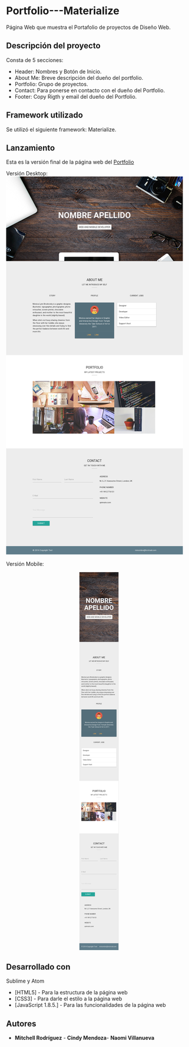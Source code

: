 # Portfolio---Materialize

Página Web que muestra el Portafolio de proyectos de Diseño Web.

## Descripción del proyecto

Consta de 5 secciones:

* Header: Nombres y Botón de Inicio.
* About Me: Breve descripción del dueño del portfolio.
* Portfolio: Grupo de proyectos.
* Contact: Para ponerse en contacto con el dueño del Portfolio.
* Footer: Copy Rigth y email del dueño del Portfolio.

## Framework utilizado

Se utilizó el siguiente framework: Materialize.

## Lanzamiento 

Esta es la versión final de la página web del <a href="https://naovillaj.github.io/Portfolio---Materialize/">Portfolio</a>

Versión Desktop: 
<br><img src="assets/img/desktop.png">

Versión Mobile:
<br><center><img src="assets/img/mobile.png"></center>

## Desarrollado con

Sublime y Atom

* [HTML5] - Para la estructura de la página web
* [CSS3] - Para darle el estilo a la página web
* [JavaScript 1.8.5.] - Para las funcionalidades de la página web

## Autores

* **Mitchell Rodríguez** - **Cindy Mendoza**- **Naomi Villanueva** 
